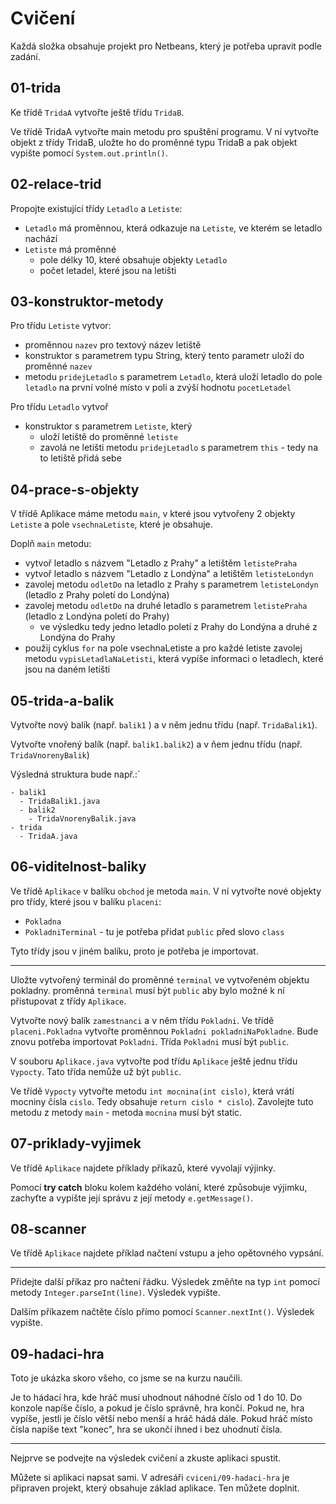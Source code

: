 # Cvičení

Každá složka obsahuje projekt pro Netbeans, který je potřeba upravit podle zadání. 

## 01-trida

Ke třídě `TridaA` vytvořte ještě třídu `TridaB`.

Ve třídě TridaA vytvořte main metodu pro spuštění programu. V ní vytvořte objekt z třídy TridaB, uložte ho do proměnné typu TridaB a pak objekt vypište pomocí `System.out.println()`.

## 02-relace-trid

Propojte existující třídy `Letadlo` a `Letiste`:

* `Letadlo` má proměnnou, která odkazuje na `Letiste`, ve kterém se letadlo nachází
* `Letiste` má proměnné
  * pole délky 10, které obsahuje objekty `Letadlo`
  * počet letadel, které jsou na letišti


## 03-konstruktor-metody

Pro třídu `Letiste` vytvor:
- proměnnou `nazev` pro textový název letiště
- konstruktor s parametrem typu String, který tento parametr uloží do proměnné `nazev`
- metodu `pridejLetadlo` s parametrem `Letadlo`, která uloží letadlo do pole `letadlo` na první volné místo v poli a zvýší hodnotu `pocetLetadel`

Pro třídu `Letadlo` vytvoř 

- konstruktor s parametrem `Letiste`, který
  - uloží letiště do proměnné `letiste`
  - zavolá ne letišti metodu `pridejLetadlo` s parametrem `this` - tedy na to letiště přidá sebe

## 04-prace-s-objekty

V třídě Aplikace máme metodu `main`, v které jsou vytvořeny 2 objekty `Letiste` a pole `vsechnaLetiste`, které je obsahuje.

Doplň `main` metodu:

- vytvoř letadlo s názvem "Letadlo z Prahy" a letištěm `letistePraha`
- vytvoř letadlo s názvem "Letadlo z Londýna" a letištěm `letisteLondyn`
- zavolej metodu `odletDo` na letadlo z Prahy s parametrem `letisteLondyn` (letadlo z Prahy poletí do Londýna) 
- zavolej metodu `odletDo` na druhé letadlo s parametrem `letistePraha` (letadlo z Londýna poletí do Prahy)
  - ve výsledku tedy jedno letadlo poletí z Prahy do Londýna a druhé z Londýna do Prahy
- použij cyklus `for` na pole vsechnaLetiste a pro každé letiste zavolej metodu `vypisLetadlaNaLetisti`, která vypíše informaci o letadlech, které jsou na daném letišti

## 05-trida-a-balik

Vytvořte nový balík (např. `balik1` ) a v něm jednu třídu (např. `TridaBalik1`).

Vytvořte vnořený balík (např. `balik1.balik2`) a v ňem jednu třídu (např. `TridaVnorenyBalik`)

Výsledná struktura bude např.:`

```
- balik1
  - TridaBalik1.java
  - balik2
    - TridaVnorenyBalik.java
- trida
  - TridaA.java
```

## 06-viditelnost-baliky

Ve třídě `Aplikace` v balíku `obchod` je metoda `main`. V ní vytvořte nové objekty pro třídy, které jsou v balíku `placeni`:

* `Pokladna`
* `PokladniTerminal` - tu je potřeba přidat `public` před slovo `class`

Tyto třídy jsou v jiném balíku, proto je potřeba je importovat.

----

Uložte vytvořený terminál do proměnné `terminal` ve vytvořeném objektu pokladny. proměnná `terminal` musí být `public` aby bylo možné k ní přistupovat z třídy `Aplikace`.

Vytvořte nový balík `zamestnanci` a v něm třídu `Pokladni`. Ve třídě `placeni.Pokladna` vytvořte proměnnou `Pokladni pokladniNaPokladne`. Bude znovu potřeba importovat `Pokladni`. Třída `Pokladni` musí být `public`.

V souboru `Aplikace.java` vytvořte pod třídu `Aplikace` ještě jednu třídu `Vypocty`. Tato třída nemůže už být `public`. 

Ve třídě `Vypocty` vytvořte metodu `int mocnina(int cislo)`, která vrátí mocniny čísla `cislo`. Tedy obsahuje `return cislo * cislo`). Zavolejte tuto metodu z metody `main` - metoda `mocnina` musí být static.

## 07-priklady-vyjimek

Ve třídě `Aplikace` najdete příklady příkazů, které vyvolají výjinky.

Pomocí **try catch** bloku kolem každého volání, které způsobuje výjimku, zachyťte a vypište její správu z její metody `e.getMessage()`.

## 08-scanner

Ve třídě `Aplikace` najdete příklad načtení vstupu a jeho opětovného vypsání.

---

Přidejte další příkaz pro načtení řádku. Výsledek změňte na typ `int` pomocí metody `Integer.parseInt(line)`. Výsledek vypište.

Dalším příkazem načtěte číslo přímo pomocí `Scanner.nextInt()`.
Výsledek vypište.


## 09-hadaci-hra

Toto je ukázka skoro všeho, co jsme se na kurzu naučili.

Je to hádací hra, kde hráč musí uhodnout náhodné číslo od 1 do 10. Do konzole napíše číslo, a pokud je číslo správně, hra končí. Pokud ne, hra vypíše, jestli je číslo větší nebo menší a hráč hádá dále. Pokud hráč místo čísla napíše text "konec", hra se ukončí ihned i bez uhodnutí čísla.

----

Nejprve se podvejte na výsledek cvičení a zkuste aplikaci spustit.

Můžete si aplikaci napsat sami. V adresáři `cviceni/09-hadaci-hra` je připraven projekt, který obsahuje základ aplikace. Ten můžete doplnit. 